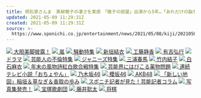 ```yaml
---
title: 明石家さんま　黒柳徹子の凄さを実感　「徹子の部屋」出演から5年…「あれだけの脳をキープしている」
updated: 2021-05-09 11:29:31Z
created: 2021-05-09 11:29:31Z
source: >-
  https://www.sponichi.co.jp/entertainment/news/2021/05/08/kiji/20210508s00041000729000c.html
---
```


 [![](https://www.sponichi.co.jp/entertainment/images/tokusyu/bikyakuV2.jpg) 大胆美脚披露！](https://www.sponichi.co.jp/entertainment/tokusyu/bikyaku/)  [![](https://www.sponichi.co.jp/entertainment/images/tokusyu/arashi2019.jpg) 嵐](https://www.sponichi.co.jp/entertainment/tokusyu/arashi/)  [![](https://www.sponichi.co.jp/entertainment/images/tokusyu/sodo02.jpg) 騒動特集](https://www.sponichi.co.jp/entertainment/tokusyu/sodo/)  [![](https://www.sponichi.co.jp/entertainment/images/tokusyu/aragakiyui.jpg) 新垣結衣](https://www.sponichi.co.jp/entertainment/tokusyu/aragakiyui/)  [![](https://www.sponichi.co.jp/entertainment/images/tokusyu/kudoshizuka_new.jpg) 工藤静香](https://www.sponichi.co.jp/entertainment/tokusyu/kudoshizuka/)  [![](https://www.sponichi.co.jp/entertainment/images/tokusyu/ariyoshihiroiki.jpg) 有吉弘行](https://www.sponichi.co.jp/entertainment/tokusyu/ariyoshihiroiki/)  [![](https://www.sponichi.co.jp/entertainment/images/tokusyu/drama.jpg) ドラマ](https://www.sponichi.co.jp/entertainment/tokusyu/drama/)  [![](https://www.sponichi.co.jp/entertainment/images/tokusyu/furin.jpg) 芸能人の不倫特集](https://www.sponichi.co.jp/entertainment/tokusyu/furin/)  [![](https://www.sponichi.co.jp/entertainment/images/tokusyu/johnnys.jpg) ジャニーズ特集](https://www.sponichi.co.jp/entertainment/tokusyu/johnnys/)  [![](https://www.sponichi.co.jp/entertainment/images/tokusyu/miuraharuma.jpg) 三浦春馬](https://www.sponichi.co.jp/entertainment/tokusyu/miuraharuma/)  [![](https://www.sponichi.co.jp/entertainment/images/tokusyu/takeuchiyuko.jpg) 竹内結子](https://www.sponichi.co.jp/entertainment/tokusyu/takeuchiyuko/)  [![](https://www.sponichi.co.jp/entertainment/images/tokusyu/shiraisimai.jpg) 白石麻衣](https://www.sponichi.co.jp/entertainment/tokusyu/shiraishimai/)  [![](https://www.sponichi.co.jp/entertainment/images/tokusyu/kouhaku2020.jpg) 年末の風物詩紅白歌合戦特集](https://www.sponichi.co.jp/entertainment/tokusyu/kouhaku/)  [![](https://www.sponichi.co.jp/entertainment/images/tokusyu/drag.jpg) 芸能界にはびこる薬物問題](https://www.sponichi.co.jp/entertainment/tokusyu/drag/)  [![](https://www.sponichi.co.jp/entertainment/images/tokusyu/ochoyan.jpg) 連続テレビ小説「おちょやん」](https://www.sponichi.co.jp/entertainment/tokusyu/ochoyan/)  [![](https://www.sponichi.co.jp/entertainment/images/tokusyu/nogizakaV2.jpg) 乃木坂46](https://www.sponichi.co.jp/entertainment/tokusyu/nogizaka/)  [![](https://www.sponichi.co.jp/entertainment/images/tokusyu/sakurazakaV2.jpg) 櫻坂46](https://www.sponichi.co.jp/entertainment/tokusyu/keyakizaka/)  [![](https://www.sponichi.co.jp/entertainment/images/tokusyu/akbV2.jpg) AKB48](https://www.sponichi.co.jp/entertainment/tokusyu/akb48/)  [![](https://www.sponichi.co.jp/entertainment/images/tokusyu/newmap.jpg) 「新しい地図」稲垣＆草なぎ＆香取の歩み](https://www.sponichi.co.jp/entertainment/tokusyu/newmap/)  [![](https://www.sponichi.co.jp/entertainment/images/tokusyu/entertainment.jpg) スポニチ記者が見た！芸能記者コラム](https://www.sponichi.co.jp/entertainment/tokusyu/kisya/)  [![](https://www.sponichi.co.jp/entertainment/images/tokusyu/photoalbum.jpg) 写真集発売！](https://www.sponichi.co.jp/entertainment/tokusyu/photoalbum/)  [![](https://www.sponichi.co.jp/entertainment/images/tokusyu/takarazukaV2.jpg) 宝塚歌劇団](https://www.sponichi.co.jp/entertainment/tokusyu/takarazuka/)  [![](https://www.sponichi.co.jp/entertainment/images/tokusyu/fujii_s.jpg) 藤井聡太](https://www.sponichi.co.jp/entertainment/tokusyu/fujii_s/)  [![](https://www.sponichi.co.jp/entertainment/images/tokusyu/shogi.jpg) 将棋](https://www.sponichi.co.jp/society/tokusyu/shogi/)